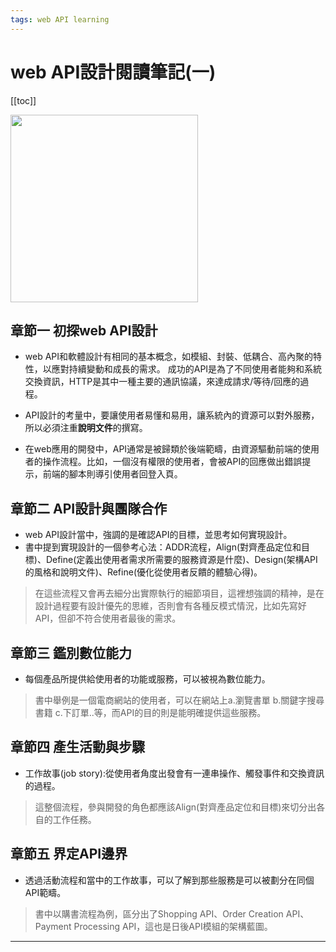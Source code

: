 ```yaml
---
tags: web API learning
---
```


# web API設計閱讀筆記(一)

[[toc]]

<img src="https://i.imgur.com/P5JMd4o.jpg" style="width:300px" />

## 章節一 初探web API設計
- web API和軟體設計有相同的基本概念，如模組、封裝、低耦合、高內聚的特性，以應對持續變動和成長的需求。
成功的API是為了不同使用者能夠和系統交換資訊，HTTP是其中一種主要的通訊協議，來達成請求/等待/回應的過程。

- API設計的考量中，要讓使用者易懂和易用，讓系統內的資源可以對外服務，所以必須注重**說明文件**的撰寫。

- 在web應用的開發中，API通常是被歸類於後端範疇，由資源驅動前端的使用者的操作流程。比如，一個沒有權限的使用者，會被API的回應做出錯誤提示，前端的腳本則導引使用者回登入頁。

## 章節二 API設計與團隊合作
- web API設計當中，強調的是確認API的目標，並思考如何實現設計。
- 書中提到實現設計的一個參考心法：ADDR流程，Align(對齊產品定位和目標)、Define(定義出使用者需求所需要的服務資源是什麼)、Design(架構API的風格和說明文件)、Refine(優化從使用者反饋的體驗心得)。
> 在這些流程又會再去細分出實際執行的細節項目，這裡想強調的精神，是在設計過程要有設計優先的思維，否則會有各種反模式情況，比如先寫好API，但卻不符合使用者最後的需求。


## 章節三 鑑別數位能力
- 每個產品所提供給使用者的功能或服務，可以被視為數位能力。
> 書中舉例是一個電商網站的使用者，可以在網站上a.瀏覽書單 b.關鍵字搜尋書籍 c.下訂單..等，而API的目的則是能明確提供這些服務。

## 章節四 產生活動與步驟
- 工作故事(job story):從使用者角度出發會有一連串操作、觸發事件和交換資訊的過程。
> 這整個流程，參與開發的角色都應該Align(對齊產品定位和目標)來切分出各自的工作任務。

## 章節五 界定API邊界
- 透過活動流程和當中的工作故事，可以了解到那些服務是可以被劃分在同個API範疇。
> 書中以購書流程為例，區分出了Shopping API、Order Creation API、Payment Processing API，這也是日後API模組的架構藍圖。


--- 





